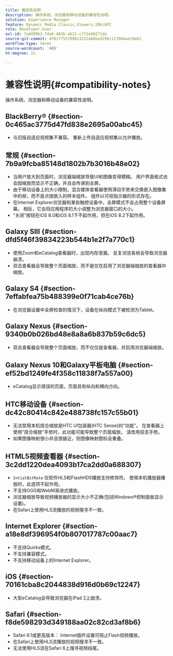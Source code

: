 ```yaml
---
title: 兼容性说明
description: 操作系统、浏览器和移动设备的兼容性说明。
solution: Experience Manager
feature: Dynamic Media Classic,Viewers,SDK/API
role: Developer,User
exl-id: 7ad499b1-7da6-483b-ab11-cff2eb9271da
source-git-commit: 4f81f755789613222a66bed2961117604ae19e62
workflow-type: tm+mt
source-wordcount: '405'
ht-degree: 1%

---
```


# 兼容性说明{#compatibility-notes}

<!-- Updated April 06, 2021 from https://wiki.corp.adobe.com/pages/viewpage.action?spaceKey=scene7qa&title=s7Viewers%2C+S7SDK%2C+S7OnDemand+Release+Notes - Contact is Sasha -->

操作系统、浏览器和移动设备的兼容性说明。

## BlackBerry® {#section-0c465ac3775d47fd838e2695a00abc45}

* 与旧版自适应视频集不兼容。 重新上传自适应视频集以允许播放。

## 常规 {#section-7b9a9fcba85148d1802b7b3016b48e02}

* 当用户放大到页面时，浏览器端缩放导致UI和图像变得模糊。 用户界面格式也会因缩放而显示不正确，并且会传递到全屏。
* 由于移动设备上的大小限制，混合媒体查看器使用滑动手势来交换嵌入图像集中的帧，而不是点按嵌入的样本组件。 组件以可视指示器的形式存在。
* 在Internet Explorer浏览器和某些触控设备中，全屏模式不会占用整个设备屏幕。 相反，它会将应用程序的大小调整为浏览器窗口的大小。
* “关闭”按钮在iOS 8.0和iOS 8.1下不起作用，但在iOS 8.2下起作用。

## Galaxy SIII {#section-dfd5f46f39834223b544b1e2f7a770c1}

* 使用Zoom和eCatalog查看器时，出现内存泄漏。 反复浏览各帧会导致浏览器崩溃。
* 双击查看器会导致整个页面缩放，而不是仅在启用了浏览器端缩放的查看器中缩放。

## Galaxy S4 {#section-7effabfea75b488399e0f71cab4ce76b}

* 在浏览器设置中全屏检查的情况下，设备在纵向模式下被检测为Tablet。

## Galaxy Nexus {#section-9340b0b026bd48e8a8a6b837b59c6dc5}

* 双击查看器会导致整个页面缩放，而不仅仅是查看器，并启用浏览器端缩放。

## Galaxy Nexus 10和Galaxy平板电脑 {#section-ef52bd1249fe4f358c11838f7a557a00}

* eCatalog显示错误的页面，页面具有纵向和横向方向。

## HTC移动设备 {#section-dc42c80414c842e488738fc157c55b01}

* 无法禁用本机捏合缩放是HTC UI包装器(HTC Sense)的“功能”。 在查看器上使用“捏合缩放”手势时，此功能可能导致整个页面缩放。 请改用双击手势。
* 如果图像映射很小并且很接近，则图像映射图标会重叠。

## HTML5视频查看器 {#section-3c2dd1220dea4093b17ca2dd0a688307}

* `IntialBitRate` 仅软件HLS和FlashHDS播放支持修饰符。 使用本机播放器播放时，此选项不起作用。
* 不支持OGG和WebM渐进式播放。
* 浏览器缩放导致视频播放器的显示大小不正确(包括Windows®控制面板显示设置)。
* 在Safari上使用HLS流播放的视频搜寻不一致。

## Internet Explorer {#section-a18e8df396954f0b807017787c00aac7}

* 不支持Quirks模式。
* 不支持兼容模式。
* 不支持移动设备上的Internet Explorer。

## iOS {#section-70161cba8c2044838d916d0b69c12247}

* 大型eCatalog会导致浏览器在iPad 2上崩溃。

## Safari {#section-f8de598293d349188aa02c82cd3af8b6}

* Safari 6.1或更高版本： Internet插件设置可阻止Flash视频播放。
* 在Safari上使用HLS流播放的视频搜寻不一致。
* 无法使用HLS流在Safari 6上搜寻视频结尾。
